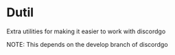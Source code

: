 # Dutil

Extra utilities for making it easier to work with discordgo

NOTE: This depends on the develop branch of discordgo